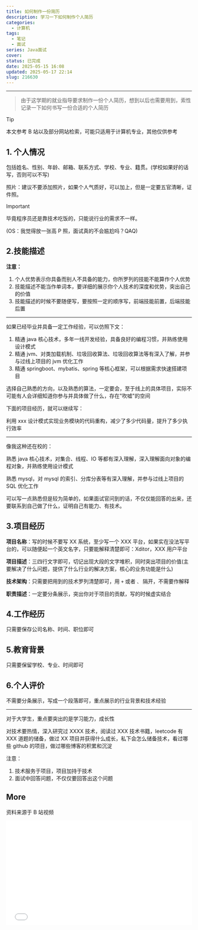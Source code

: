 ```yaml
---
title: 如何制作一份简历
description: 学习一下如何制作个人简历
categories:
  - 计算机
tags:
  - 笔记
  - 面试
series: Java面试
cover: 
status: 已完成
date: 2025-05-15 16:08
updated: 2025-05-17 22:14
slug: 216630
---
```

---
> 由于这学期的就业指导要求制作一份个人简历，想到以后也需要用到，索性记录一下如何书写一份合适的个人简历
>  

> [!TIP]
> 本文参考 B 站以及部分网站检索，可能只适用于计算机专业，其他仅供参考

## 1. 个人情况

包括姓名、性别、年龄、邮箱、联系方式、学校、专业、籍贯。(学校如果好的话写，否则可以不写)

照片：建议不要添加照片，如果个人气质好，可以加上，但是一定要五官清晰，证件照。

> [!IMPORTANT]
> 毕竟程序员还是靠技术吃饭的，只能说行业的需求不一样。
>  

(OS：我觉得放一张高 P 照，面试真的不会尴尬吗？QAQ)

>  
## 2.技能描述
**注意：**
1. 个人优势表示你具备而别人不具备的能力，你所罗列的技能不能算作个人优势
2. 技能描述不能当作单词本，要详细的展示你个人技术的深度和优势，突出自己的价值
3. 技能描述的时候不要随便写，要按照一定的顺序写，前端技能前置，后端技能后置

---

如果已经毕业并具备一定工作经验，可以仿照下文：

1. 精通 java 核心技术，多年一线开发经验，具备良好的编程习惯，并熟练使用设计模式
2. 精通 jvm、对类加载机制、垃圾回收算法、垃圾回收算法等有深入了解，并参与过线上项目的 jvm 优化工作
3. 精通 springboot、mybatis、spring 等核心框架，可以根据需求快速搭建项目

选择自己熟悉的方向，以及熟悉的算法，一定要会，至于线上的具体项目，实际不可能有人会详细知道你参与并具体做了什么，存在"吹嘘"的空间

下面的项目经历，就可以继续写：

利用 xxx 设计模式实现业务模块的代码重构，减少了多少代码量，提升了多少执行效率

---

像我这种还在校的：

熟悉 java 核心技术，对集合、线程、IO 等都有深入理解，深入理解面向对象的编程对象，并熟练使用设计模式

熟悉 mysql，对 mysql 的索引、分库分表等有深入理解，并参与过线上项目的 SQL 优化工作

可以写一点熟悉但是较为简单的，如果面试官问到的话，不仅仅能回答的出来，还要联系到自己做了什么，证明自己有能力、有技术。

## 3.项目经历
**项目名称**：写的时候不要写 XX 系统，至少写一个 XXX 平台，如果实在没法写平台的，可以随便起一个英文名字，只要能解释清楚即可：Xditor，XXX 用户平台

**项目描述**：三四行文字即可，切记出现大段的文字堆积，同时突出项目的价值(主要解决了什么问题，提供了什么行业的解决方案，核心的业务功能是什么)

**技术架构**：只需要把用到的技术罗列清楚即可，用 `+` 或者 `、` 隔开，不需要作解释

**职责描述**：一定要分条展示，突出你对于项目的贡献，写的时候虚实结合

## 4.工作经历

只需要保存公司名称、时间、职位即可

## 5.教育背景

只需要保留学校、专业、时间即可

## 6.个人评价

不需要分条展示，写成一个段落即可，重点展示的行业背景和技术经验

---

对于大学生，重点要突出的是学习能力，成长性

对技术要热情，深入研究过 XXXX 技术，阅读过 XXX 技术书籍，leetcode 有 XXX 道题的储备，做过 XX 项目并获得什么成长，私下会怎么储备技术，看过哪些 github 的项目，做过哪些博客的积累和沉淀

注意：

1. 技术服务于项目，项目加持于技术
2. 面试中回答问题，不仅仅要回答出这个问题

## More

资料来源于 B 站视频

<div style="position: relative; padding-bottom: 56.25%; height: 0; overflow: hidden; max-width: 100%; height: auto;">

<iframe style="position: absolute; top: 0; left: 0; width: 100%; height: 100%;" src="//player.bilibili.com/player.html?isOutside=true&aid=113066926672125&bvid=BV1xwHreuEWq&cid=26874809279&p=2" frameborder="0" allowfullscreen></iframe>

</div>
